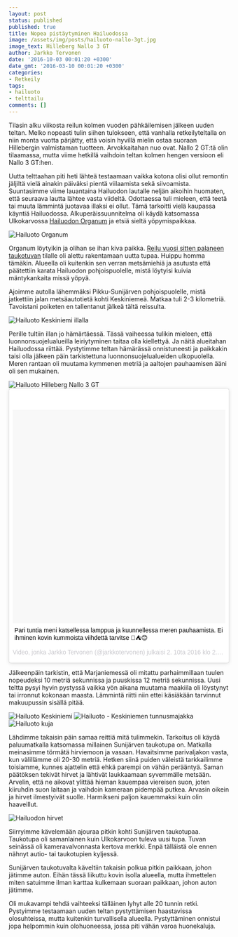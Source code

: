 ```yaml
---
layout: post
status: published
published: true
title: Nopea pistäytyminen Hailuodossa
image: /assets/img/posts/hailuoto-nallo-3gt.jpg
image_text: Hilleberg Nallo 3 GT
author: Jarkko Tervonen
date: '2016-10-03 00:01:20 +0300'
date_gmt: '2016-03-10 00:01:20 +0300'
categories:
- Retkeily
tags:
- hailuoto
- telttailu
comments: []
---
```

Tilasin alku viikosta reilun kolmen vuoden pähkäilemisen jälkeen uuden teltan. Melko nopeasti tulin siihen tulokseen, että vanhalla retkeilyteltalla on niin monta vuotta pärjätty, että voisin hyvillä mielin ostaa suoraan Hillebergin valmistaman tuotteen. Arvokkaitahan nuo ovat.  Nallo 2 GT:tä olin tilaamassa, mutta viime hetkillä vaihdoin teltan kolmen hengen versioon eli Nallo 3 GT:hen.

Uutta telttaahan piti heti lähteä testaamaan vaikka kotona olisi ollut remontin jäljiltä vielä ainakin päiväksi pientä viilaamista sekä siivoamista. Suuntasimme viime lauantaina Hailuodon lautalle neljän aikoihin huomaten, että seuraava lautta lähtee vasta viideltä. Odottaessa tuli mieleen, että teetä tai muuta lämmintä juotavaa illaksi ei ollut. Tämä tarkoitti vielä kaupassa käyntiä Hailuodossa. Alkuperäissuunnitelma oli käydä katsomassa Ulkokarvossa [Hailuodon Organum](http://www.hailuoto.fi/matkailu/nahtavyydet/hailuoto-organum/) ja etsiä sieltä yöpymispaikkaa.

<amp-img src="/assets/img/posts/hailluoto-organum.jpg" alt="Hailuoto Organum" width="4" height="3" layout="responsive">
  <noscript><img src="/assets/img/posts/hailluoto-organum.jpg" alt="Hailuoto Organum" /></noscript>
</amp-img>

Organum löytyikin ja olihan se ihan kiva paikka. <a href="http://www.kaleva.fi/uutiset/oulu/taukotupa-on-palanut-kivetykseen-saakka-hailuodon-ulkokarvossa/702757/">Reilu vuosi sitten palaneen taukotuvan</a> tilalle oli alettu rakentamaan uutta tupaa. Huippu homma tämäkin. Alueella oli kuitenkin sen verran metsämiehiä ja asutusta että päätettiin karata Hailuodon pohjoispuolelle, mistä löytyisi kuivia mäntykankaita missä yöpyä.

Ajoimme autolla lähemmäksi Pikku-Sunijärven pohjoispuolelle, mistä jatkettiin jalan metsäautotietä kohti Keskiniemeä. Matkaa tuli 2-3 kilometriä. Tavoistani poiketen en tallentanut jälkeä tältä reissulta.

<amp-img src="/assets/img/posts/hailuoto-keskiniemi-ilta.jpg" alt="Hailuoto Keskiniemi illalla" width="4" height="3" layout="responsive">
  <noscript><img src="/assets/img/posts/hailuoto-keskiniemi-ilta.jpg" alt="Hailuoto Keskiniemi illalla" /></noscript>
</amp-img>

Perille tultiin illan jo hämärtäessä. Tässä vaiheessa tulikin mieleen, että luonnonsuojelualueilla leiriytyminen taitaa olla kiellettyä. Ja näitä alueitahan Hailuodossa riittää. Pystytimme teltan hämärässä onnistuneesti ja paikkakin taisi olla jälkeen päin tarkistettuna luonnonsuojelualueiden ulkopuolella. Meren rantaan oli muutama kymmenen metriä ja aaltojen pauhaamisen ääni oli sen mukainen.

<amp-img src="/assets/img/posts/hailuoto-nallo-3gt.jpg" alt="Hailuoto Hilleberg Nallo 3 GT" width="4" height="3" layout="responsive">
  <noscript><img src="/assets/img/posts/hailuoto-nallo-3gt.jpg" alt="Hailuoto Hilleberg Nallo 3 GT" /></noscript>
</amp-img>

<blockquote class="instagram-media" style="background: #FFF; border: 0; border-radius: 3px; box-shadow: 0 0 1px 0 rgba(0,0,0,0.5),0 1px 10px 0 rgba(0,0,0,0.15); margin: 1px; max-width: 658px; padding: 0; width: calc(100% - 2px);" data-instgrm-captioned="" data-instgrm-version="7">
<div style="padding: 8px;">
<div style="background: #F8F8F8; line-height: 0; margin-top: 40px; padding: 50.0% 0; text-align: center; width: 100%;"></div>
<p style="margin: 8px 0 0 0; padding: 0 4px;"><a style="color: #000; font-family: Arial,sans-serif; font-size: 14px; font-style: normal; font-weight: normal; line-height: 17px; text-decoration: none; word-wrap: break-word;" href="https://www.instagram.com/p/BLDhxYxhrSu/" target="_blank">Pari tuntia meni katsellessa lamppua ja kuunnellessa meren pauhaamista. Ei ihminen kovin kummoista viihdettä tarvitse 🌊⛺️😊</a></p>
<p style="color: #c9c8cd; font-family: Arial,sans-serif; font-size: 14px; line-height: 17px; margin-bottom: 0; margin-top: 8px; overflow: hidden; padding: 8px 0 7px; text-align: center; text-overflow: ellipsis; white-space: nowrap;">Video, jonka Jarkko Tervonen (@jarkkotervonen) julkaisi <time style="font-family: Arial,sans-serif; font-size: 14px; line-height: 17px;" datetime="2016-10-02T09:14:24+00:00">2. 10ta 2016 klo 2.14 PDT</time></p>
</div>
</blockquote>
<script async defer src="//platform.instagram.com/en_US/embeds.js"></script>

Jälkeenpäin tarkistin, että Marjaniemessä oli mitattu parhaimmillaan tuulen nopeudeksi 10 metriä sekunnissa ja puuskissa 12 metriä sekunnissa. Uusi teltta pysyi hyvin pystyssä vaikka yön aikana muutama maakiila oli löystynyt tai irronnut kokonaan maasta. Lämmintä riitti niin ettei käsiäkään tarvinnut makuupussin sisällä pitää.

<amp-img src="/assets/img/posts/hailuoto-keskiniemi-ilta.jpg" alt="Hailuoto Keskiniemi" width="4" height="3" layout="responsive">
  <noscript><img src="/assets/img/posts/hailuoto-keskiniemi-ilta.jpg" alt="Hailuoto Keskiniemi" /></noscript>
</amp-img>

<amp-img src="/assets/img/posts/hailuoto-keskiniemen-tunnusmajakka-paiva.jpg" alt="Hailuoto - Keskiniemen tunnusmajakka" width="4" height="3" layout="responsive">
  <noscript><img src="/assets/img/posts/hailuoto-keskiniemen-tunnusmajakka-paiva.jpg" alt="Hailuoto - Keskiniemen tunnusmajakka" /></noscript>
</amp-img>

<amp-img src="/assets/img/posts/hailuoto-tie.jpg" alt="Hailuoto kuja" width="4" height="3" layout="responsive">
  <noscript><img src="/assets/img/posts/hailuoto-tie.jpg" alt="Hailuoto kuja" /></noscript>
</amp-img>

Lähdimme takaisin päin samaa reittiä mitä tulimmekin. Tarkoitus oli käydä paluumatkalla katsomassa millainen Sunijärven taukotupa on. Matkalla meinasimme törmätä hirviemoon ja vasaan. Havaitsimme parivaljakon vasta, kun välillämme oli 20-30 metriä. Hetken siinä puiden väleistä tarkkailimme toisiamme, kunnes ajattelin että ehkä parempi on vähän perääntyä. Saman päätöksen tekivät hirvet ja lähtivät laukkaamaan syvemmälle metsään. Arvelin, että ne aikovat ylittää hieman kauempaa viereisen suon, joten kiiruhdin suon laitaan ja vaihdoin kameraan pidempää putkea. Arvasin oikein ja hirvet ilmestyivät suolle. Harmikseni paljon kauemmaksi kuin olin haaveillut.

<amp-img src="/assets/img/posts/hailuoto-hirvet.jpg" alt="Hailuodon hirvet" width="4" height="3" layout="responsive">
  <noscript><img src="/assets/img/posts/hailuoto-hirvet.jpg" alt="Hailuodon hirvet" /></noscript>
</amp-img>

Siirryimme kävelemään ajouraa pitkin kohti Sunijärven taukotupaa. Taukotupa oli samanlainen kuin Ulkokarvoon tuleva uusi tupa. Tuvan seinässä oli kameravalvonnasta kertova merkki. Enpä tälläistä ole ennen nähnyt autio- tai taukotupien kyljessä.

Sunijärven taukotuvalta käveltiin takaisin polkua pitkin paikkaan, johon jätimme auton. Eihän tässä liikuttu kovin isolla alueella, mutta ihmettelen miten satuimme ilman karttaa kulkemaan suoraan paikkaan, johon auton jätimme.

Oli mukavampi tehdä vaihteeksi tälläinen lyhyt alle 20 tunnin retki. Pystyimme testaamaan uuden teltan pystyttämisen haastavissa olosuhteissa, mutta kuitenkin turvallisella alueella. Pystyttäminen onnistui jopa helpommin kuin olohuoneessa, jossa piti vähän varoa huonekaluja.
